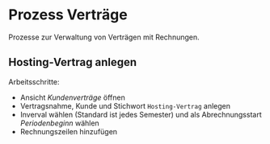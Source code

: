 # Prozess Verträge
Prozesse zur Verwaltung von Verträgen mit Rechnungen.

## Hosting-Vertrag anlegen

Arbeitsschritte:
* Ansicht *Kundenverträge* öffnen
* Vertragsnahme, Kunde und Stichwort `Hosting-Vertrag` anlegen
* Inverval wählen (Standard ist jedes Semester) und als Abrechnungsstart *Periodenbeginn* wählen
* Rechnungszeilen hinzufügen